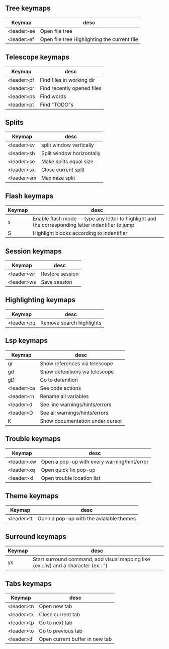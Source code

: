 ## Tree keymaps

| Keymap       | desc                                         |
| ------------ | -------------------------------------------- |
| \<leader\>ee | Open file tree                               |
| \<leader\>ef | Open file tree Highlighting the current file |

## Telescope keymaps

| Keymap       | desc                       |
| ------------ | -------------------------- |
| \<leader\>pf | Find files in working dir  |
| \<leader\>pr | Find recently opened files |
| \<leader\>ps | Find words                 |
| \<leader\>pt | Find "TODO"s               |

## Splits

| Keymap       | desc                      |
| ------------ | ------------------------- |
| \<leader\>sv | split window vertically   |
| \<leader\>sh | Split window horizontally |
| \<leader\>se | Make splits equal size    |
| \<leader\>sx | Close current split       |
| \<leader\>sm | Maximize split            |

## Flash keymaps

| Keymap | desc                                                                                              |
| ------ | ------------------------------------------------------------------------------------------------- |
| s      | Enable flash mode — type any letter to highlight and the corresponding letter indentifier to jump |
| S      | Highlight blocks according to indentifier                                                         |

## Session keymaps

| Keymap       | desc            |
| ------------ | --------------- |
| \<leader\>wr | Restore session |
| \<leader\>ws | Save session    |

## Highlighting keymaps

| Keymap       | desc                     |
| ------------ | ------------------------ |
| \<leader\>pq | Remove search highlights |

## Lsp keymaps

| Keymap       | desc                            |
| ------------ | ------------------------------- |
| gr           | Show references via telescope   |
| gd           | Show defenitions via telescope  |
| gD           | Go to defenition                |
| \<leader\>ca | See code actions                |
| \<leader\>rn | Rename all variables            |
| \<leader\>d  | See line warnings/hints/errors  |
| \<leader\>D  | See all warnings/hints/errors   |
| K            | Show documentation under cursor |

## Trouble keymaps

| Keymap       | desc                                        |
| ------------ | ------------------------------------------- |
| \<leader\>xw | Open a pop-up with every warning/hint/error |
| \<leader\>xq | Open quick fix pop-up                       |
| \<leader\>xl | Open trouble location list                  |

## Theme keymaps

| Keymap       | desc                                    |
| ------------ | --------------------------------------- |
| \<leader\>tt | Open a pop-up with the avialable themes |

## Surround keymaps

| Keymap | desc                                                                                  |
| ------ | ------------------------------------------------------------------------------------- |
| ys     | Start surround command, add visual mapping like (ex.: _iw_) and a character (ex.: \") |

## Tabs keymaps

| Keymap       | desc                           |
| ------------ | ------------------------------ |
| \<leader\>tn | Open new tab                   |
| \<leader\>tx | Close current tab              |
| \<leader\>tp | Go to next tab                 |
| \<leader\>to | Go to previous tab             |
| \<leader\>tf | Open current buffer in new tab |
